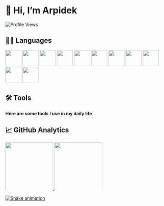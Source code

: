 # 👋 Hi, I’m Arpidek
![Profile Views](https://komarev.com/ghpvc/?username=arpidek)

## 👨‍💻 Languages
<div>
  <img width="50px" height="50px" src="https://cdn.jsdelivr.net/gh/devicons/devicon/icons/java/java-original-wordmark.svg" />
  <img width="50px" height="50px" src="https://cdn.jsdelivr.net/gh/devicons/devicon/icons/cplusplus/cplusplus-original.svg" />
  <img width="50px" height="50px" src="https://cdn.jsdelivr.net/gh/devicons/devicon/icons/csharp/csharp-original.svg" />
  <img width="50px" height="50px" src="https://cdn.jsdelivr.net/gh/devicons/devicon/icons/python/python-original.svg" />
  <img width="50px" height="50px" src="https://cdn.jsdelivr.net/gh/devicons/devicon/icons/javascript/javascript-original.svg" />
  <img width="50px" height="50px" src="https://cdn.jsdelivr.net/gh/devicons/devicon/icons/haskell/haskell-original.svg" />
  <img width="50px" height="50px" src="https://cdn.jsdelivr.net/gh/devicons/devicon/icons/rust/rust-plain.svg" />
  <img width="50px" height="50px" src="https://cdn.jsdelivr.net/gh/devicons/devicon/icons/php/php-original.svg" />
  <img width="50px" height="50px" src="https://cdn.jsdelivr.net/gh/devicons/devicon/icons/html5/html5-original.svg" />
  <img width="50px" height="50px" src="https://cdn.jsdelivr.net/gh/devicons/devicon/icons/css3/css3-original.svg" />
  <img width="50px" height="50px" src="https://cdn.jsdelivr.net/gh/devicons/devicon/icons/perl/perl-original.svg" />
</div>

## 🛠️ Tools
<div>
  <h4>Here are some tools I use in my daily life</h4>
</div>

## 📈 GitHub Analytics
<div>
  <a href="https://github.com/Arpidek" />
  <img height="150px" src="https://github-readme-stats.vercel.app/api?username=Arpidek&show_icons=true&theme=dark" />
  <img height="150px" src="https://github-readme-stats.vercel.app/api/top-langs/?username=Arpidek&theme=dark" />
</div>

![Snake animation](https://github.com/Arpidek/Arpidek/blob/output/github-contribution-grid-snake.svg)
